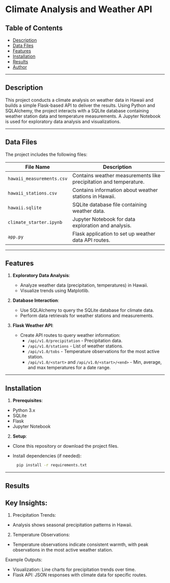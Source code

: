 # Climate Analysis and Weather API

## Table of Contents
- [Description](#description)
- [Data Files](#data-files)
- [Features](#features)
- [Installation](#installation)
- [Results](#results)
- [Author](#author)

---

## Description

This project conducts a climate analysis on weather data in Hawaii and builds a simple Flask-based API to deliver the results. Using Python and SQLAlchemy, the project interacts with a SQLite database containing weather station data and temperature measurements. A Jupyter Notebook is used for exploratory data analysis and visualizations.

---

## Data Files

The project includes the following files:

| File Name                 | Description                                           |
|---------------------------|-------------------------------------------------------|
| `hawaii_measurements.csv` | Contains weather measurements like precipitation and temperature. |
| `hawaii_stations.csv`     | Contains information about weather stations in Hawaii. |
| `hawaii.sqlite`           | SQLite database file containing weather data.        |
| `climate_starter.ipynb`   | Jupyter Notebook for data exploration and analysis.  |
| `app.py`                  | Flask application to set up weather data API routes. |

---

## Features

1. **Exploratory Data Analysis**:
   - Analyze weather data (precipitation, temperatures) in Hawaii.
   - Visualize trends using Matplotlib.

2. **Database Interaction**:
   - Use SQLAlchemy to query the SQLite database for climate data.
   - Perform data retrievals for weather stations and measurements.

3. **Flask Weather API**:
   - Create API routes to query weather information:
     - `/api/v1.0/precipitation` - Precipitation data.
     - `/api/v1.0/stations` - List of weather stations.
     - `/api/v1.0/tobs` - Temperature observations for the most active station.
     - `/api/v1.0/<start>` and `/api/v1.0/<start>/<end>` - Min, average, and max temperatures for a date range.

---

## Installation

1. **Prerequisites**: 
- Python 3.x
- SQLite
- Flask
- Jupyter Notebook

2. **Setup**:
- Clone this repository or download the project files.
     
- Install dependencies (if needed):
```bash
     pip install -r requirements.txt
```
---

## Results 

## Key Insights:

1.	Precipitation Trends:
- Analysis shows seasonal precipitation patterns in Hawaii.
2.	Temperature Observations:
- Temperature observations indicate consistent warmth, with peak observations in the most active weather station.

Example Outputs:
- Visualization: Line charts for precipitation trends over time.
- Flask API: JSON responses with climate data for specific routes.